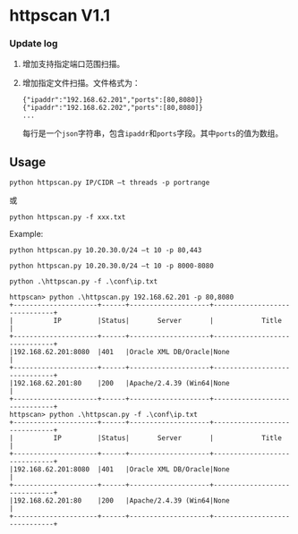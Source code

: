 # httpscan V1.1

### Update log

1. 增加支持指定端口范围扫描。

2. 增加指定文件扫描。文件格式为：

   ```
   {"ipaddr":"192.168.62.201","ports":[80,8080]}
   {"ipaddr":"192.168.62.202","ports":[80,8080]}
   ...
   ```

   每行是一个`json`字符串，包含`ipaddr`和`ports`字段。其中`ports`的值为数组。

## Usage

`python httpscan.py IP/CIDR –t threads -p portrange`

或

 `python httpscan.py -f xxx.txt`

Example:

`python httpscan.py 10.20.30.0/24 –t 10 -p 80,443`

`python httpscan.py 10.20.30.0/24 –t 10 -p 8000-8080`

`python .\httpscan.py -f .\conf\ip.txt`

```
httpscan> python .\httpscan.py 192.168.62.201 -p 80,8080
+---------------------+------+--------------------+------------------------------+
|          IP         |Status|       Server       |            Title             |
+---------------------+------+--------------------+------------------------------+
|192.168.62.201:8080  |401   |Oracle XML DB/Oracle|None                          |
+---------------------+------+--------------------+------------------------------+
|192.168.62.201:80    |200   |Apache/2.4.39 (Win64|None                          |
+---------------------+------+--------------------+------------------------------+
httpscan> python .\httpscan.py -f .\conf\ip.txt
+---------------------+------+--------------------+------------------------------+
|          IP         |Status|       Server       |            Title             |
+---------------------+------+--------------------+------------------------------+
|192.168.62.201:8080  |401   |Oracle XML DB/Oracle|None                          |
+---------------------+------+--------------------+------------------------------+
|192.168.62.201:80    |200   |Apache/2.4.39 (Win64|None                          |
+---------------------+------+--------------------+------------------------------+
```


